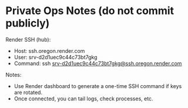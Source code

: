 # Private Ops Notes (do not commit publicly)

Render SSH (hub):
- Host: ssh.oregon.render.com
- User: srv-d2d1uec9c44c73bt7gkg
- Command:
  ssh srv-d2d1uec9c44c73bt7gkg@ssh.oregon.render.com

Notes:
- Use Render dashboard to generate a one-time SSH command if keys are rotated.
- Once connected, you can tail logs, check processes, etc.


